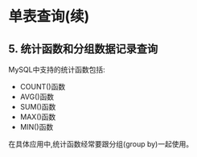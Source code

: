 # 单表查询(续)

## 5. 统计函数和分组数据记录查询

MySQL中支持的统计函数包括:

- COUNT()函数
- AVG()函数
- SUM()函数
- MAX()函数
- MIN()函数

在具体应用中,统计函数经常要跟分组(group by)一起使用。